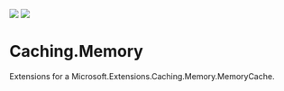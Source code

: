 ![](https://img.shields.io/github/license/Woody230/CSharpExtensions)
[![](https://img.shields.io/nuget/v/Woody230.Caching.Memory)](https://www.nuget.org/packages/Woody230.Caching.Memory)

# Caching.Memory
 
Extensions for a Microsoft.Extensions.Caching.Memory.MemoryCache.